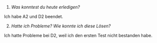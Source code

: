 1. *Was konntest du heute erledigen?*
 
Ich habe A2 und D2 beendet.
 
2. *Hatte ich Probleme? Wie konnte ich diese Lösen?*

Ich hatte Probleme bei D2, weil ich den ersten Test nicht bestanden habe.
 
